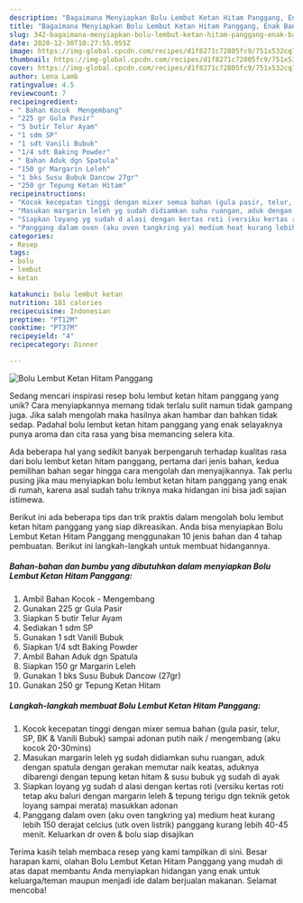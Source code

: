 ```yaml
---
description: "Bagaimana Menyiapkan Bolu Lembut Ketan Hitam Panggang, Enak Banget"
title: "Bagaimana Menyiapkan Bolu Lembut Ketan Hitam Panggang, Enak Banget"
slug: 342-bagaimana-menyiapkan-bolu-lembut-ketan-hitam-panggang-enak-banget
date: 2020-12-30T10:27:55.055Z
image: https://img-global.cpcdn.com/recipes/d1f8271c72805fc9/751x532cq70/bolu-lembut-ketan-hitam-panggang-foto-resep-utama.jpg
thumbnail: https://img-global.cpcdn.com/recipes/d1f8271c72805fc9/751x532cq70/bolu-lembut-ketan-hitam-panggang-foto-resep-utama.jpg
cover: https://img-global.cpcdn.com/recipes/d1f8271c72805fc9/751x532cq70/bolu-lembut-ketan-hitam-panggang-foto-resep-utama.jpg
author: Lena Lamb
ratingvalue: 4.5
reviewcount: 7
recipeingredient:
- " Bahan Kocok  Mengembang"
- "225 gr Gula Pasir"
- "5 butir Telur Ayam"
- "1 sdm SP"
- "1 sdt Vanili Bubuk"
- "1/4 sdt Baking Powder"
- " Bahan Aduk dgn Spatula"
- "150 gr Margarin Leleh"
- "1 bks Susu Bubuk Dancow 27gr"
- "250 gr Tepung Ketan Hitam"
recipeinstructions:
- "Kocok kecepatan tinggi dengan mixer semua bahan (gula pasir, telur, SP, BK &amp; Vanili Bubuk) sampai adonan putih naik / mengembang (aku kocok 20-30mins)"
- "Masukan margarin leleh yg sudah didiamkan suhu ruangan, aduk dengan spatula dengan gerakan memutar naik keatas, aduknya dibarengi dengan tepung ketan hitam &amp; susu bubuk yg sudah di ayak"
- "Siapkan loyang yg sudah d alasi dengan kertas roti (versiku kertas roti tetap aku baluri dengan margarin leleh &amp; tepung terigu dgn teknik getok loyang sampai merata) masukkan adonan"
- "Panggang dalam oven (aku oven tangkring ya) medium heat kurang lebih 150 derajat celcius (utk oven listrik) panggang kurang lebih 40-45 menit. Keluarkan dr oven &amp; bolu siap disajikan"
categories:
- Resep
tags:
- bolu
- lembut
- ketan

katakunci: bolu lembut ketan 
nutrition: 181 calories
recipecuisine: Indonesian
preptime: "PT12M"
cooktime: "PT37M"
recipeyield: "4"
recipecategory: Dinner

---
```



![Bolu Lembut Ketan Hitam Panggang](https://img-global.cpcdn.com/recipes/d1f8271c72805fc9/751x532cq70/bolu-lembut-ketan-hitam-panggang-foto-resep-utama.jpg)

Sedang mencari inspirasi resep bolu lembut ketan hitam panggang yang unik? Cara menyiapkannya memang tidak terlalu sulit namun tidak gampang juga. Jika salah mengolah maka hasilnya akan hambar dan bahkan tidak sedap. Padahal bolu lembut ketan hitam panggang yang enak selayaknya punya aroma dan cita rasa yang bisa memancing selera kita.



Ada beberapa hal yang sedikit banyak berpengaruh terhadap kualitas rasa dari bolu lembut ketan hitam panggang, pertama dari jenis bahan, kedua pemilihan bahan segar hingga cara mengolah dan menyajikannya. Tak perlu pusing jika mau menyiapkan bolu lembut ketan hitam panggang yang enak di rumah, karena asal sudah tahu triknya maka hidangan ini bisa jadi sajian istimewa.


Berikut ini ada beberapa tips dan trik praktis dalam mengolah bolu lembut ketan hitam panggang yang siap dikreasikan. Anda bisa menyiapkan Bolu Lembut Ketan Hitam Panggang menggunakan 10 jenis bahan dan 4 tahap pembuatan. Berikut ini langkah-langkah untuk membuat hidangannya.

<!--inarticleads1-->

##### Bahan-bahan dan bumbu yang dibutuhkan dalam menyiapkan Bolu Lembut Ketan Hitam Panggang:

1. Ambil  Bahan Kocok - Mengembang
1. Gunakan 225 gr Gula Pasir
1. Siapkan 5 butir Telur Ayam
1. Sediakan 1 sdm SP
1. Gunakan 1 sdt Vanili Bubuk
1. Siapkan 1/4 sdt Baking Powder
1. Ambil  Bahan Aduk dgn Spatula
1. Siapkan 150 gr Margarin Leleh
1. Gunakan 1 bks Susu Bubuk Dancow (27gr)
1. Gunakan 250 gr Tepung Ketan Hitam




<!--inarticleads2-->

##### Langkah-langkah membuat Bolu Lembut Ketan Hitam Panggang:

1. Kocok kecepatan tinggi dengan mixer semua bahan (gula pasir, telur, SP, BK &amp; Vanili Bubuk) sampai adonan putih naik / mengembang (aku kocok 20-30mins)
1. Masukan margarin leleh yg sudah didiamkan suhu ruangan, aduk dengan spatula dengan gerakan memutar naik keatas, aduknya dibarengi dengan tepung ketan hitam &amp; susu bubuk yg sudah di ayak
1. Siapkan loyang yg sudah d alasi dengan kertas roti (versiku kertas roti tetap aku baluri dengan margarin leleh &amp; tepung terigu dgn teknik getok loyang sampai merata) masukkan adonan
1. Panggang dalam oven (aku oven tangkring ya) medium heat kurang lebih 150 derajat celcius (utk oven listrik) panggang kurang lebih 40-45 menit. Keluarkan dr oven &amp; bolu siap disajikan




Terima kasih telah membaca resep yang kami tampilkan di sini. Besar harapan kami, olahan Bolu Lembut Ketan Hitam Panggang yang mudah di atas dapat membantu Anda menyiapkan hidangan yang enak untuk keluarga/teman maupun menjadi ide dalam berjualan makanan. Selamat mencoba!
